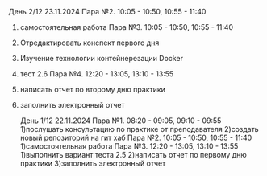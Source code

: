    День 2/12 23.11.2024
   Пара №2. 10:05 - 10:50, 10:55 - 11:40
1) самостоятельная работа
   Пара №3. 10:05 - 10:50, 10:55 - 11:40
1) Отредактировать конспект первого дня
2) Изучение технологии контейнерезации Docker
3) тест 2.6
   Пара №4. 12:20 - 13:05, 13:10 - 13:55
1) написать отчет по второму дню практики
2) заполнить электронный отчет
   
   День 1/12 22.11.2024
   Пара №1. 08:20 - 09:05, 09:10 - 09:55
1)послушать консультацию по практике от преподавателя
2)создать новый репозиторий на гит хаб
   Пара №2. 10:05 - 10:50, 10:55 - 11:40
1)самостоятельная работа
   Пара №3. 12:20 - 13:05, 13:10 - 13:55
1)выполнить вариант теста 2.5
2)написать отчет по первому дню практики
3)заполнить электронный отчет
